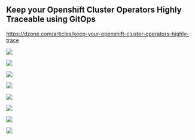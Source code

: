 ## Keep your Openshift Cluster Operators Highly Traceable using GitOps

https://dzone.com/articles/keep-your-openshift-cluster-operators-highly-trace


![](images/dzone-01)

![](images/dzone-02)

![](images/dzone-03)

![](images/dzone-04)

![](images/dzone-05)

![](images/dzone-06)

![](images/dzone-07)

![](images/dzone-08)
